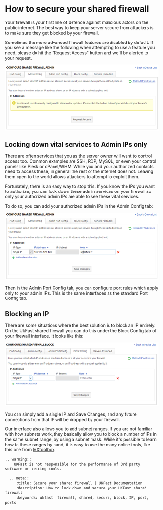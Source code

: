 # How to secure your shared firewall

Your firewall is your first line of defence against malicious actors on the public internet. The best way to keep your server secure from attackers is to make sure they get blocked by your firewall.

Sometimes the more advanced firewall features are disabled by default. If you see a message like the following when attempting to use a feature you need, please do hit the "Request Access" button and we'll be alerted to your request.

![Not configured](files/not_configured.png)

## Locking down vital services to Admin IPs only

There are often services that you as the server owner will want to control access too. Common examples are SSH, RDP, MySQL, or even your control panels like Plesk or cPanel/WHM. While you and your authorized contacts need to access these, in general the rest of the internet does not. Leaving them open to the world allows attackers to attempt to exploit them.

Fortunately, there is an easy way to stop this. If you know the IPs you want to authorize, you can lock down these admin services on your firewall so only your authorized admin IPs are able to see these vital services.

To do so, you can add your authorized admin IPs in the Admin Config tab:

![Add an admin IP](files/shared_admin_ip.png)

Then in the Admin Port Config tab, you can configure port rules which apply only to your admin IPs. This is the same interfaces as the standard Port Config tab.

## Blocking an IP

There are some situations where the best solution is to block an IP entirely. On the UkFast shared firewall you can do this under the Block Config tab of your firewall interface. It looks like this:

![Block an IP on shared firewall](files/shared_block_ip.png)

You can simply add a single IP and Save Changes, and any future connections from that IP will be dropped by your firewall.

Our interface also allows you to add subnet ranges. If you are not familiar with how subnets work, they basically allow you to block a number of IPs in the same subnet range, by using a subnet mask. While it's possible to learn how to these ranges by hand, it is easy to use the many online tools, like this one from [MXtoolbox](https://mxtoolbox.com/subnetcalculator.aspx).

```eval_rst
.. warning::
    UKFast is not responsible for the performance of 3rd party software or testing tools.
```

```eval_rst
  .. meta::
     :title: Secure your shared firewall | UKFast Documentation
     :description: How to lock down and secure your UKFast shared firewall
     :keywords: ukfast, firewall, shared, secure, block, IP, port, ports
```
